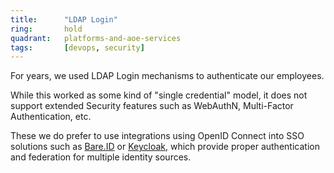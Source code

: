 ```yaml
---
title:      "LDAP Login"
ring:       hold
quadrant:   platforms-and-aoe-services
tags:       [devops, security]
---
```


For years, we used LDAP Login mechanisms to authenticate our employees.

While this worked as some kind of "single credential" model, it does not support extended Security features such as
WebAuthN, Multi-Factor Authentication, etc.

These we do prefer to use integrations using OpenID Connect into SSO solutions such
as [Bare.ID](/platforms-and-aoe-services/bareid.html) or [Keycloak](/tools/keycloak.html), which provide proper
authentication and federation for multiple identity sources.
